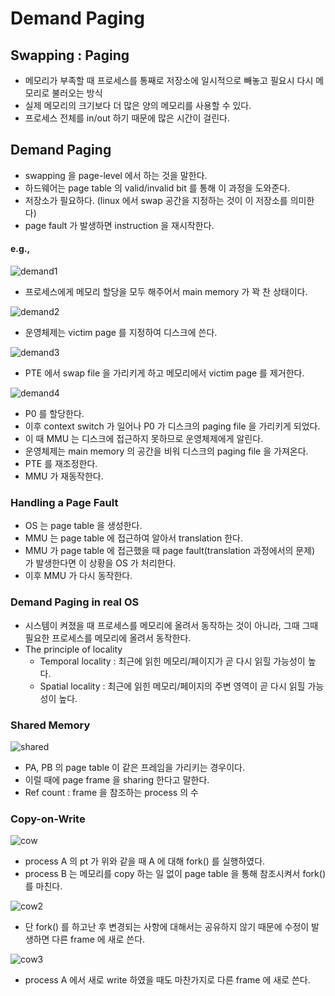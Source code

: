 # Demand Paging

## Swapping : Paging

* 메모리가 부족할 때 프로세스를 통째로 저장소에 일시적으로 빼놓고 필요시 다시 메모리로 불러오는 방식
* 실제 메모리의 크기보다 더 많은 양의 메모리를 사용할 수 있다.
* 프로세스 전체를 in/out 하기 때문에 많은 시간이 걸린다.

## Demand Paging

* swapping 을 page-level 에서 하는 것을 말한다.
* 하드웨어는 page table 의 valid/invalid bit 를 통해 이 과정을 도와준다.
* 저장소가 필요하다. (linux 에서 swap 공간을 지정하는 것이 이 저장소를 의미한다)
* page fault 가 발생하면 instruction 을 재시작한다.

#### e.g.,

![demand1](https://user-images.githubusercontent.com/48989903/145384366-d83ed3f4-fdca-418f-9924-59f29ce53859.png)

* 프로세스에게 메모리 할당을 모두 해주어서 main memory 가 꽉 찬 상태이다.

![demand2](https://user-images.githubusercontent.com/48989903/145384501-ac94d4de-c386-4955-a133-f355aa0981b6.png)

* 운영체제는 victim page 를 지정하여 디스크에 쓴다.

![demand3](https://user-images.githubusercontent.com/48989903/145387312-3238ecbc-59d0-4238-aebf-cf1f50aa313a.png)

* PTE 에서 swap file 을 가리키게 하고 메모리에서 victim page 를 제거한다.

![demand4](https://user-images.githubusercontent.com/48989903/145387584-99f9b9dd-01a2-4ef9-abfd-0ae655a45b97.png)

* P0 를 할당한다.
* 이후 context switch 가 일어나 P0 가 디스크의 paging file 을 가리키게 되었다.
* 이 때 MMU 는 디스크에 접근하지 못하므로 운영체제에게 알린다.
* 운영체제는 main memory 의 공간을 비워 디스크의 paging file 을 가져온다.
* PTE 를 재조정한다.
* MMU 가 재동작한다.

### Handling a Page Fault

* OS 는 page table 을 생성한다.
* MMU 는 page table 에 접근하여 알아서 translation 한다.
* MMU 가 page table 에 접근했을 때 page fault(translation 과정에서의 문제) 가 발생한다면 이 상황을 OS 가 처리한다.
* 이후 MMU 가 다시 동작한다.

### Demand Paging in real OS

* 시스템이 켜졌을 때 프로세스를 메모리에 올려서 동작하는 것이 아니라, 그때 그때 필요한 프로세스를 메모리에 올려서 동작한다.
* The principle of locality
  * Temporal locality : 최근에 읽힌 메모리/페이지가 곧 다시 읽힐 가능성이 높다.
  * Spatial locality : 최근에 읽힌 메모리/페이지의 주변 영역이 곧 다시 읽힐 가능성이 높다.

### Shared Memory

![shared](https://user-images.githubusercontent.com/48989903/145528232-18b506fb-f859-4bd3-b65c-7a40845251cd.png)

* PA, PB 의 page table 이 같은 프레임을 가리키는 경우이다.
* 이럴 때에 page frame 을 sharing 한다고 말한다.
* Ref count : frame 을 참조하는 process 의 수

### Copy-on-Write

![cow](https://user-images.githubusercontent.com/48989903/145528652-457503a8-0b3d-410a-8624-8a59c1141286.png)

* process A 의 pt 가 위와 같을 때 A 에 대해 fork() 를 실행하였다.
* process B 는 메모리를 copy 하는 일 없이 page table 을 통해 참조시켜서 fork() 를 마친다.

![cow2](https://user-images.githubusercontent.com/48989903/145528977-d7b5ece8-4284-4d16-9ced-4c95ae9696c8.png)

* 단 fork() 를 하고난 후 변경되는 사항에 대해서는 공유하지 않기 때문에 수정이 발생하면 다른 frame 에 새로 쓴다.

![cow3](https://user-images.githubusercontent.com/48989903/145529090-73e63ea5-8a31-41d7-b135-9fed14ae2c24.png)

* process A 에서 새로 write 하였을 때도 마찬가지로 다른 frame 에 새로 쓴다.


